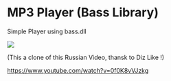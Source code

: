 # MP3 Player (Bass Library)

Simple Player using bass.dll

![](https://i.imgur.com/GHUYUcL.jpg)

(This a clone of this Russian Video, thansk to Diz Like !)

https://www.youtube.com/watch?v=0f0K8vVJzkg
